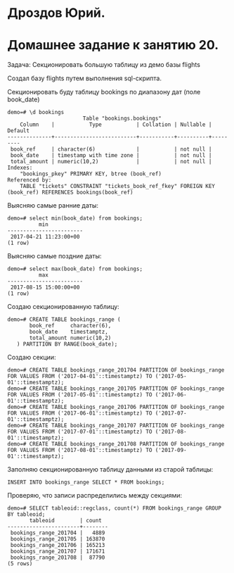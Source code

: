 # Дроздов Юрий.
# Домашнее задание к занятию 20.


Задача: Секционировать большую таблицу из демо базы flights


Создал базу flights путем выполнения sql-скрипта.

Секционировать буду таблицу bookings по диапазону дат (поле book_date)
```
demo=# \d bookings
                        Table "bookings.bookings"
    Column    |           Type           | Collation | Nullable | Default 
--------------+--------------------------+-----------+----------+---------
 book_ref     | character(6)             |           | not null | 
 book_date    | timestamp with time zone |           | not null | 
 total_amount | numeric(10,2)            |           | not null | 
Indexes:
    "bookings_pkey" PRIMARY KEY, btree (book_ref)
Referenced by:
    TABLE "tickets" CONSTRAINT "tickets_book_ref_fkey" FOREIGN KEY (book_ref) REFERENCES bookings(book_ref)
```


Выясняю самые ранние даты:

```
demo=# select min(book_date) from bookings;
          min           
------------------------
 2017-04-21 11:23:00+00
(1 row)
```

Выясняю самые поздние даты:
```
demo=# select max(book_date) from bookings;
          max           
------------------------
 2017-08-15 15:00:00+00
(1 row)
```

Создаю секционированную таблицу:
```
demo=# CREATE TABLE bookings_range (
       book_ref     character(6),
       book_date    timestamptz,
       total_amount numeric(10,2)
   ) PARTITION BY RANGE(book_date);
```

Создаю секции:
```
demo=# CREATE TABLE bookings_range_201704 PARTITION OF bookings_range FOR VALUES FROM ('2017-04-01'::timestamptz) TO ('2017-05-01'::timestamptz);
demo=# CREATE TABLE bookings_range_201705 PARTITION OF bookings_range FOR VALUES FROM ('2017-05-01'::timestamptz) TO ('2017-06-01'::timestamptz);
demo=# CREATE TABLE bookings_range_201706 PARTITION OF bookings_range FOR VALUES FROM ('2017-06-01'::timestamptz) TO ('2017-07-01'::timestamptz);
demo=# CREATE TABLE bookings_range_201707 PARTITION OF bookings_range FOR VALUES FROM ('2017-07-01'::timestamptz) TO ('2017-08-01'::timestamptz);
demo=# CREATE TABLE bookings_range_201708 PARTITION OF bookings_range FOR VALUES FROM ('2017-08-01'::timestamptz) TO ('2017-09-01'::timestamptz);
```

Заполняю секционированную таблицу данными из старой таблицы:
```
INSERT INTO bookings_range SELECT * FROM bookings;
```

Проверяю, что записи распределились между секциями:
```
demo=# SELECT tableoid::regclass, count(*) FROM bookings_range GROUP BY tableoid;
       tableoid        | count  
-----------------------+--------
 bookings_range_201704 |   4889
 bookings_range_201705 | 163870
 bookings_range_201706 | 165213
 bookings_range_201707 | 171671
 bookings_range_201708 |  87790
(5 rows)
```

